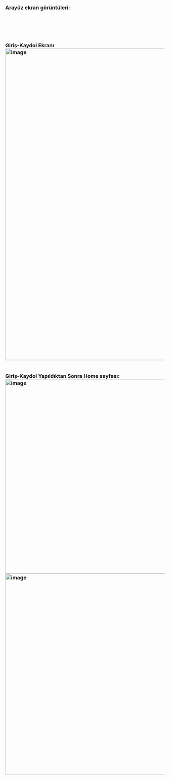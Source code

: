 <h3>Arayüz ekran görüntüleri:<h3/><br/><br/><br/>

Giriş-Kaydol Ekranı <br/>
<img width="1916" height="982" alt="image" src="https://github.com/user-attachments/assets/01ec0b4f-e657-42f2-9524-903babff5502" />
<br/><br/><br/>
Giriş-Kaydol Yapıldıktan Sonra Home sayfası:<br/>
<img width="1919" height="613" alt="image" src="https://github.com/user-attachments/assets/727447f0-cad8-43b5-8559-e677cb7dc723" />
<img width="1919" height="633" alt="image" src="https://github.com/user-attachments/assets/0f64de83-4ef7-44f6-ba20-9ce6ac6d45bc" />

